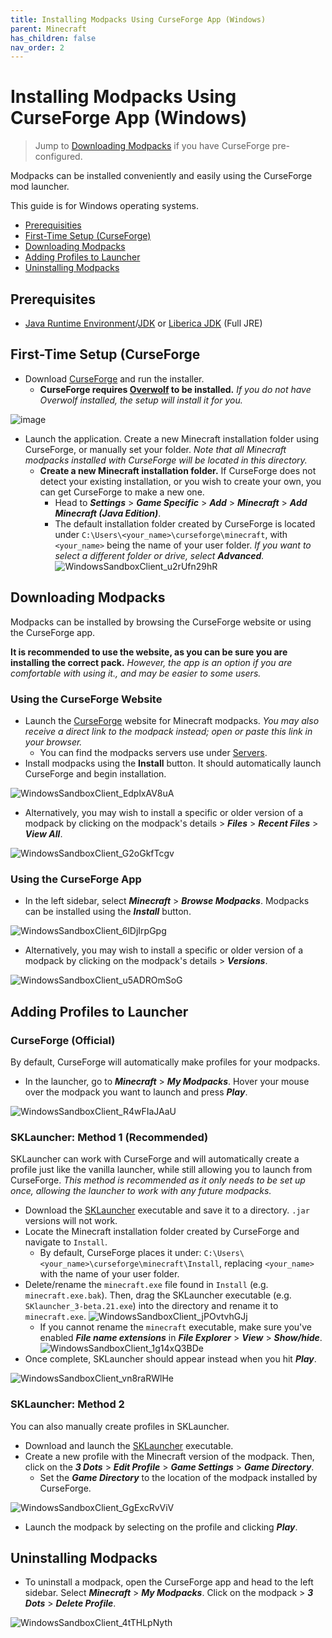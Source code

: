 ```yaml
---
title: Installing Modpacks Using CurseForge App (Windows)
parent: Minecraft
has_children: false
nav_order: 2
---
```


# Installing Modpacks Using CurseForge App (Windows)
> Jump to [Downloading Modpacks](https://drop8k.github.io/docs/minecraft/installation/windows.html#downloading-modpacks) if you have CurseForge pre-configured.

Modpacks can be installed conveniently and easily using the CurseForge mod launcher.

This guide is for Windows operating systems.

- [Prerequisities](https://drop8k.github.io/docs/minecraft/installation/windows.html#prerequisites)
- [First-Time Setup (CurseForge)](https://drop8k.github.io/docs/minecraft/installation/windows.html#first-time-setup-curseforge)
- [Downloading Modpacks](https://drop8k.github.io/docs/minecraft/installation/windows.html#downloading-modpacks)
- [Adding Profiles to Launcher](https://drop8k.github.io/docs/minecraft/installation/windows.html#adding-profiles-to-launcher)
- [Uninstalling Modpacks](https://drop8k.github.io/docs/minecraft/installation/windows.html#uninstalling-modpacks)

## Prerequisites
- [Java Runtime Environment](https://www.java.com/en/download/)/[JDK](https://www.oracle.com/java/technologies/downloads/) or [Liberica JDK](https://bell-sw.com/pages/downloads/) (Full JRE)

## First-Time Setup (CurseForge

- Download [CurseForge](https://download.curseforge.com/) and run the installer.
   - **CurseForge requires [Overwolf](https://www.overwolf.com/) to be installed.** *If you do not have Overwolf installed, the setup will install it for you.*

![image](https://user-images.githubusercontent.com/92121005/180902006-49748f93-6da8-40ce-9475-a798a8fe7e76.png)

- Launch the application. Create a new Minecraft installation folder using CurseForge, or manually set your folder. *Note that all Minecraft modpacks installed with CurseForge will be located in this directory.*
   - **Create a new Minecraft installation folder.** If CurseForge does not detect your existing installation, or you wish to create your own, you can get CurseForge to make a new one.
     - Head to ***Settings*** > ***Game Specific*** > ***Add*** > ***Minecraft*** > ***Add Minecraft (Java Edition)***.
     - The default installation folder created by CurseForge is located under `C:\Users\<your_name>\curseforge\minecraft`, with `<your_name>` being the name of your user folder. *If you want to select a different folder or drive, select **Advanced**.*
   ![WindowsSandboxClient_u2rUfn29hR](https://user-images.githubusercontent.com/92121005/180903662-824846cc-4277-4c9d-a3b7-66b2cf76f26c.gif)

## Downloading Modpacks
Modpacks can be installed by browsing the CurseForge website or using the CurseForge app. 

**It is recommended to use the website, as you can be sure you are installing the correct pack.** *However, the app is an option if you are comfortable with using it., and may be easier to some users.*

### Using the CurseForge Website
- Launch the [CurseForge](https://www.curseforge.com/minecraft/modpacks) website for Minecraft modpacks. *You may also receive a direct link to the modpack instead; open or paste this link in your browser.*
   - You can find the modpacks servers use under [Servers](https://drop8k.github.io/docs/server/main.html#servers).
- Install modpacks using the **Install** button. It should automatically launch CurseForge and begin installation.

![WindowsSandboxClient_EdplxAV8uA](https://user-images.githubusercontent.com/92121005/180908517-ba47e568-bdba-4169-8ce7-33cf1f98f775.gif)

- Alternatively, you may wish to install a specific or older version of a modpack by clicking on the modpack's details > ***Files*** > ***Recent Files*** > ***View All***.

![WindowsSandboxClient_G2oGkfTcgv](https://user-images.githubusercontent.com/92121005/180909199-e0b21813-ff31-4ea5-a6a3-a1226d567453.gif)

### Using the CurseForge App

- In the left sidebar, select ***Minecraft*** > ***Browse Modpacks***. Modpacks can be installed using the ***Install*** button.

![WindowsSandboxClient_6lDjIrpGpg](https://user-images.githubusercontent.com/92121005/180906091-7defdf29-f9e9-43db-b946-befc78b31bd3.gif)

- Alternatively, you may wish to install a specific or older version of a modpack by clicking on the modpack's details > ***Versions***.

![WindowsSandboxClient_u5ADROmSoG](https://user-images.githubusercontent.com/92121005/180907172-1f128540-1418-44b8-9ebd-51a20a6c2274.gif)

## Adding Profiles to Launcher

### CurseForge (Official)
By default, CurseForge will automatically make profiles for your modpacks.

- In the launcher, go to ***Minecraft*** > ***My Modpacks***. Hover your mouse over the modpack you want to launch and press ***Play***.

![WindowsSandboxClient_R4wFIaJAaU](https://user-images.githubusercontent.com/92121005/181117431-e09bdd2a-42fa-4576-94d1-fe9767a04a49.gif)

### SKLauncher: Method 1 (Recommended)
SKLauncher can work with CurseForge and will automatically create a profile just like the vanilla launcher, while still allowing you to launch from CurseForge. *This method is recommended as it only needs to be set up once, allowing the launcher to work with any future modpacks.*

- Download the [SKLauncher](https://skmedix.pl/sklauncher) executable and save it to a directory. `.jar` versions will not work.
- Locate the Minecraft installation folder created by CurseForge and navigate to `Install`.
   - By default, CurseForge places it under: `C:\Users\<your_name>\curseforge\minecraft\Install`, replacing `<your_name>` with the name of your user folder.
- Delete/rename the `minecraft.exe` file found in `Install` (e.g. `minecraft.exe.bak`). Then, drag the SKLauncher executable (e.g. `SKlauncher_3-beta.21.exe`) into the directory and rename it to `minecraft.exe`.
![WindowsSandboxClient_jPOvtvhGJj](https://user-images.githubusercontent.com/92121005/181118888-f66a9114-6b8e-442a-b5af-726d91b788c0.gif)
   - If you cannot rename the `minecraft` executable, make sure you've enabled ***File name extensions*** in ***File Explorer*** > ***View*** > ***Show/hide***.
     ![WindowsSandboxClient_1g14xQ3BDe](https://user-images.githubusercontent.com/92121005/181119433-7372fadc-b394-4562-960f-073e4b2870ad.gif)
- Once complete, SKLauncher should appear instead when you hit ***Play***.

![WindowsSandboxClient_vn8raRWlHe](https://user-images.githubusercontent.com/92121005/181120330-7aa776c7-1131-420c-abed-9d121558c4cc.gif)

### SKLauncher: Method 2
You can also manually create profiles in SKLauncher.

- Download and launch the [SKLauncher](https://skmedix.pl/sklauncher) executable.
- Create a new profile with the Minecraft version of the modpack. Then, click on the ***3 Dots*** > ***Edit Profile*** > ***Game Settings*** > ***Game Directory***.
   - Set the ***Game Directory*** to the location of the modpack installed by CurseForge.

![WindowsSandboxClient_GgExcRvViV](https://user-images.githubusercontent.com/92121005/181120658-ba7d5aba-4d4e-40ff-b50a-02ebbe593807.gif)
- Launch the modpack by selecting on the profile and clicking ***Play***.

## Uninstalling Modpacks
- To uninstall a modpack, open the CurseForge app and head to the left sidebar. Select ***Minecraft*** > ***My Modpacks***. Click on the modpack > ***3 Dots*** > ***Delete Profile***.

![WindowsSandboxClient_4tTHLpNyth](https://user-images.githubusercontent.com/92121005/180910430-50bd59d9-d54e-47db-ad9c-9fcad11a4ce1.gif)

